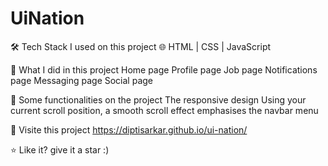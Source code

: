 # UiNation

🛠 Tech Stack I used on this project
🌐   HTML | CSS | JavaScript 

🌱 What I did in this project
  Home page
  Profile page
  Job page
  Notifications page
  Messaging page
  Social page

🔧 Some functionalities on the project
  The responsive design
  Using your current scroll position, a smooth scroll effect emphasises the navbar menu

👀 Visite this project
https://diptisarkar.github.io/ui-nation/

⭐️ Like it? give it a star :)
